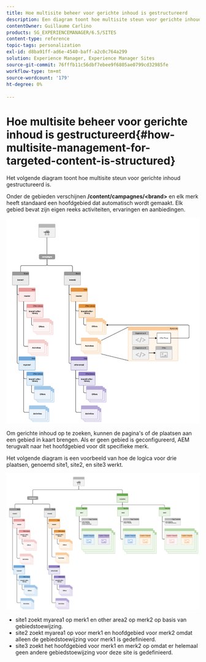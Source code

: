 ```yaml
---
title: Hoe multisite beheer voor gerichte inhoud is gestructureerd
description: Een diagram toont hoe multisite steun voor gerichte inhoud gestructureerd is
contentOwner: Guillaume Carlino
products: SG_EXPERIENCEMANAGER/6.5/SITES
content-type: reference
topic-tags: personalization
exl-id: d8ba91ff-ad6e-4540-baff-a2c0c764a299
solution: Experience Manager, Experience Manager Sites
source-git-commit: 76fffb11c56dbf7ebee9f6805ae0799cd32985fe
workflow-type: tm+mt
source-wordcount: '179'
ht-degree: 0%

---
```


# Hoe multisite beheer voor gerichte inhoud is gestructureerd{#how-multisite-management-for-targeted-content-is-structured}

Het volgende diagram toont hoe multisite steun voor gerichte inhoud gestructureerd is.

Onder de gebieden verschijnen **/content/campagnes/&lt;brand>** en elk merk heeft standaard een hoofdgebied dat automatisch wordt gemaakt. Elk gebied bevat zijn eigen reeks activiteiten, ervaringen en aanbiedingen.

![chlimage_1-268](assets/chlimage_1-268.png)

Om gerichte inhoud op te zoeken, kunnen de pagina&#39;s of de plaatsen aan een gebied in kaart brengen. Als er geen gebied is geconfigureerd, AEM terugvalt naar het hoofdgebied voor dit specifieke merk.

Het volgende diagram is een voorbeeld van hoe de logica voor drie plaatsen, genoemd site1, site2, en site3 werkt.

![chlimage_1-269](assets/chlimage_1-269.png)

* site1 zoekt myarea1 op merk1 en other area2 op merk2 op basis van gebiedstoewijzing.
* site2 zoekt myarea1 op voor merk1 en hoofdgebied voor merk2 omdat alleen de gebiedstoewijzing voor merk1 is gedefinieerd.
* site3 zoekt het hoofdgebied voor merk1 en merk2 op omdat er helemaal geen andere gebiedstoewijzing voor deze site is gedefinieerd.
